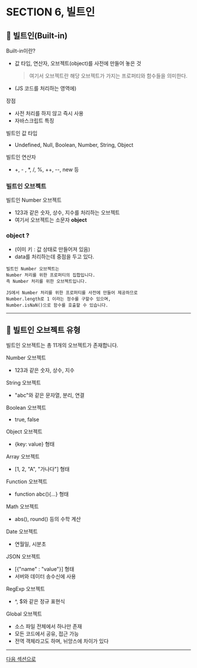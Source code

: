 # SECTION 6, 빌트인

## 🌟 빌트인(Built-in)

Built-in이란?

- 값 타입, 연산자, 오브젝트(object)를 사전에 만들어 놓은 것
  > 여기서 오브젝트란 해당 오브젝트가 가지는 프로퍼티와 함수들을 의미한다.
- (JS 코드를 처리하는 영역에)

장점

- 사전 처리를 하지 않고 즉시 사용
- 자바스크립트 특징

빌트인 값 타입

- Undefined, Null, Boolean, Number, String, Object

빌트인 연산자

- +, - , \*, /, %, ++, --, new 등

### 빌트인 오브젝트

빌트인 Number 오브젝트

- 123과 같은 숫자, 상수, 지수를 처리하는 오브젝트
- 여기서 오브젝트는 소문자 <b>object</b>

### object ?

- (이미 키 : 값 상태로 만들어져 있음)
- data를 처리하는데 중점을 두고 있다.

```
빌트인 Number 오브젝트는
Number 처리를 위한 프로퍼티의 집합입니다.
즉 Number 처리를 위한 오브젝트입니다.

JS에서 Number 처리를 위한 프로퍼티를 사전에 만들어 제공하므로
Number.length로 1 이라는 정수를 구할수 있으며,
Number.isNaN()으로 함수를 호출할 수 있습니다.
```

<hr/>

## 🌟 빌트인 오브젝트 유형

빌트인 오브젝트는 총 11개의 오브젝트가 존재합니다. <br/>

Number 오브젝트 <br/>

- 123과 같은 숫자, 상수, 지수
  <br/>

String 오브젝트 <br/>

- "abc"와 같은 문자열, 분리, 연결
  <br/>

Boolean 오브젝트 <br/>

- true, false
  <br/>

Object 오브젝트 <br/>

- {key: value} 형태
  <br/>

Array 오브젝트 <br/>

- [1, 2, "A", "가나다"] 형태
  <br/>

Function 오브젝트 <br/>

- function abc(){...} 형태
  <br/>

Math 오브젝트 <br/>

- abs(), round() 등의 수학 계산
  <br/>

Date 오브젝트 <br/>

- 연월일, 시분초
  <br/>

JSON 오브젝트 <br/>

- [{"name" : "value"}] 형태
- 서버와 데이터 송수신에 사용
  <br/>

RegExp 오브젝트 <br/>

- ^, $와 같은 정규 표현식
  <br/>

Global 오브젝트 <br/>

- 소스 파일 전체에서 하나만 존재
- 모든 코드에서 공유, 접근 가능
- 전역 객체라고도 하며, 뉘앙스에 차이가 있다
  <br/>

<hr/>
<a href="../SECTION07/readme.md">다음 섹션으로</a>
